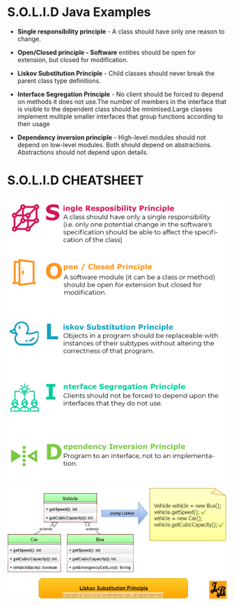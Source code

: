 # S.O.L.I.D Java Examples

* **Single responsibility principle** - A class should have only one reason to change.

* **Open/Closed principle - Software** entities should be open for extension, but closed for modification.

* **Liskov Substitution Principle** - Child classes should never break the parent class type definitions.

* **Interface Segregation Principle** - No client should be forced to depend on methods it does not use.The number of members in the interface that is visible to the dependent class should be minimised.Large classes implement multiple smaller interfaces that group functions according to their usage

* **Dependency inversion principle** - High-level modules should not depend on low-level modules. Both should depend on abstractions. Abstractions should not depend upon details.


# S.O.L.I.D CHEATSHEET

![alt text](https://github.com/tadakoglu/solid-principles/blob/master/S.O.L.I.D.png)

![alt text](https://github.com/tadakoglu/solid-principles/blob/master/LiskovSubstitutionPrinciple.png)
